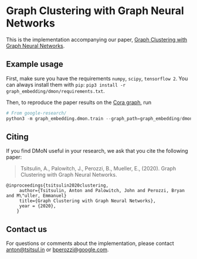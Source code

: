 Graph Clustering with Graph Neural Networks
===============================

This is the implementation accompanying our paper, [Graph Clustering with Graph Neural Networks](https://arxiv.org/abs/2006.16904).

Example usage
---
First, make sure you have the requirements `numpy`, `scipy`, `tensorflow 2`. You can always install them with `pip`: `pip3 install -r graph_embedding/dmon/requirements.txt`.

Then, to reproduce the paper results on the [Cora graph](https://relational.fit.cvut.cz/dataset/CORA), run

```python
# From google-research/
python3 -m graph_embedding.dmon.train --graph_path=graph_embedding/dmon/data/cora.npz --dropout_rate=0.5
```

Citing
---
If you find DMoN useful in your research, we ask that you cite the following paper:

> Tsitsulin, A., Palowitch, J., Perozzi, B., Mueller, E., (2020).
> Graph Clustering with Graph Neural Networks.
```
@inproceedings{tsitsulin2020clustering,
     author={Tsitsulin, Anton and Palowitch, John and Perozzi, Bryan and M\"uller, Emmanuel}
     title={Graph Clustering with Graph Neural Networks},
     year = {2020},
    }
```

Contact us
---
For questions or comments about the implementation, please contact [anton@tsitsul.in](mailto:anton@tsitsul.in) or [bperozzi@google.com](mailto:bperozzi@google.com).
